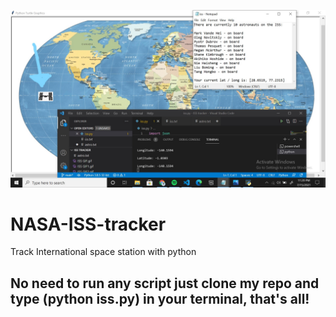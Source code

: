 ![image](https://github.com/JustNikhill/NASA-ISS-tracker/blob/main/ScreenshotISS.jpg)

# NASA-ISS-tracker
Track International space station with python 

## No need to run any script just clone my repo and type (python iss.py) in your terminal, that's all!
###
